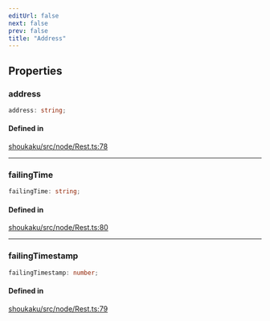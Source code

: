 ```yaml
---
editUrl: false
next: false
prev: false
title: "Address"
---
```


## Properties

<a id="address" name="address"></a>

### address

```ts
address: string;
```

#### Defined in

[shoukaku/src/node/Rest.ts:78](https://github.com/shipgirlproject/shoukaku/blob/9d5588e950f8b8cbe3cdd5386a275943ff6fdba1/src/node/Rest.ts#L78)

***

<a id="failingtime" name="failingtime"></a>

### failingTime

```ts
failingTime: string;
```

#### Defined in

[shoukaku/src/node/Rest.ts:80](https://github.com/shipgirlproject/shoukaku/blob/9d5588e950f8b8cbe3cdd5386a275943ff6fdba1/src/node/Rest.ts#L80)

***

<a id="failingtimestamp" name="failingtimestamp"></a>

### failingTimestamp

```ts
failingTimestamp: number;
```

#### Defined in

[shoukaku/src/node/Rest.ts:79](https://github.com/shipgirlproject/shoukaku/blob/9d5588e950f8b8cbe3cdd5386a275943ff6fdba1/src/node/Rest.ts#L79)
